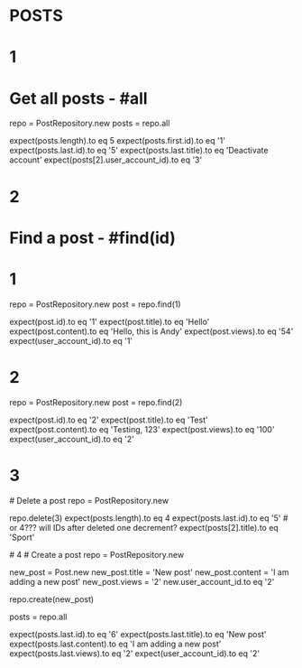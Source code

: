 # POSTS

<!-- INSERT INTO "posts" (title, content, views, user_account_id) VALUES ('Hello', 'Hello, this is Andy', 54, 1);
INSERT INTO "posts" (title, content, views, user_account_id) VALUES ('Test', 'Testing, 123', 100, 2);
INSERT INTO "posts" (title, content, views, user_account_id) VALUES ('Dinner', 'I ate pizza for dinner', 230, 3);
INSERT INTO "posts" (title, content, views, user_account_id) VALUES ('Sport', 'My favourite sport is tennis', 77, 3);
INSERT INTO "posts" (title, content, views, user_account_id) VALUES ('Deactivate account', 'I am thinking of deactivating my account', 900, 1); -->

# 1
# Get all posts - #all

repo = PostRepository.new
posts = repo.all

expect(posts.length).to eq 5
expect(posts.first.id).to eq '1'
expect(posts.last.id).to eq '5'
expect(posts.last.title).to eq 'Deactivate account'
expect(posts[2].user_account_id).to eq '3'


# 2
# Find a post - #find(id)

# 1
repo = PostRepository.new
post = repo.find(1)

expect(post.id).to eq '1'
expect(post.title).to eq 'Hello'
expect(post.content).to eq 'Hello, this is Andy'
expect(post.views).to eq '54'
expect(user_account_id).to eq '1'

# 2
repo = PostRepository.new
post = repo.find(2)

expect(post.id).to eq '2'
expect(post.title).to eq 'Test'
expect(post.content).to eq 'Testing, 123'
expect(post.views).to eq '100'
expect(user_account_id).to eq '2'


# 3
# Delete a post
repo = PostRepository.new

repo.delete(3)
expect(posts.length).to eq 4
expect(posts.last.id).to eq '5' # or 4??? will IDs after deleted one decrement?
expect(posts[2].title).to eq 'Sport'


# 4
# Create a post
repo = PostRepository.new

new_post = Post.new
new_post.title = 'New post'
new_post.content = 'I am adding a new post'
new_post.views = '2'
new.user_account_id.to eq '2'

repo.create(new_post)

posts = repo.all

expect(posts.last.id).to eq '6'
expect(posts.last.title).to eq 'New post'
expect(posts.last.content).to eq 'I am adding a new post'
expect(posts.last.views).to eq '2'
expect(user_account_id).to eq '2'